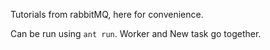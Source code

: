 Tutorials from rabbitMQ, here for convenience.

Can be run using `ant run`.
Worker and New task go together.
